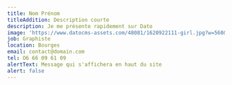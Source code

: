 ```yaml
---
title: Nom Prénom
titleAddition: Description courte
description: Je me présente rapidement sur Dato
image: 'https://www.datocms-assets.com/48081/1620922111-girl.jpg?w=560&h=560&fm=jpg&auto=compress'
job: Graphiste
location: Bourges
email: contact@domain.com
tel: O6 66 09 61 09
alertText: Message qui s'affichera en haut du site
alert: false
---
```


